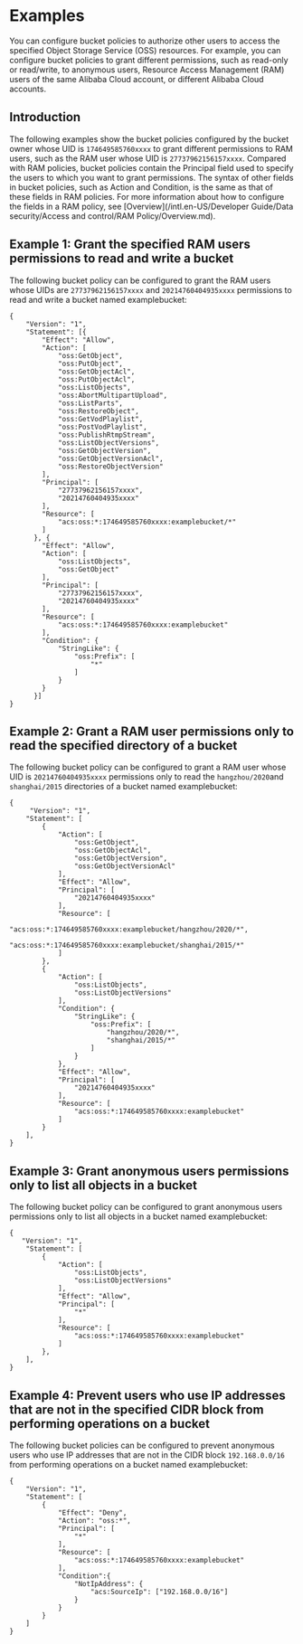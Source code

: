 # Examples

You can configure bucket policies to authorize other users to access the specified Object Storage Service \(OSS\) resources. For example, you can configure bucket policies to grant different permissions, such as read-only or read/write, to anonymous users, Resource Access Management \(RAM\) users of the same Alibaba Cloud account, or different Alibaba Cloud accounts.

## Introduction

The following examples show the bucket policies configured by the bucket owner whose UID is `174649585760xxxx` to grant different permissions to RAM users, such as the RAM user whose UID is `27737962156157xxxx`. Compared with RAM policies, bucket policies contain the Principal field used to specify the users to which you want to grant permissions. The syntax of other fields in bucket policies, such as Action and Condition, is the same as that of these fields in RAM policies. For more information about how to configure the fields in a RAM policy, see [Overview](/intl.en-US/Developer Guide/Data security/Access and control/RAM Policy/Overview.md).

## Example 1: Grant the specified RAM users permissions to read and write a bucket

The following bucket policy can be configured to grant the RAM users whose UIDs are `27737962156157xxxx` and `20214760404935xxxx` permissions to read and write a bucket named examplebucket:

```
{    
    "Version": "1",
    "Statement": [{
        "Effect": "Allow",
        "Action": [
            "oss:GetObject",
            "oss:PutObject",
            "oss:GetObjectAcl",
            "oss:PutObjectAcl",
            "oss:ListObjects",
            "oss:AbortMultipartUpload",
            "oss:ListParts",
            "oss:RestoreObject",
            "oss:GetVodPlaylist",
            "oss:PostVodPlaylist",
            "oss:PublishRtmpStream",
            "oss:ListObjectVersions",
            "oss:GetObjectVersion",
            "oss:GetObjectVersionAcl",
            "oss:RestoreObjectVersion"
        ],
        "Principal": [
            "27737962156157xxxx",
            "20214760404935xxxx"
        ],
        "Resource": [
            "acs:oss:*:174649585760xxxx:examplebucket/*"
        ]
      }, {
        "Effect": "Allow",
        "Action": [
            "oss:ListObjects",
            "oss:GetObject"
        ],
        "Principal": [
            "27737962156157xxxx",
            "20214760404935xxxx"
        ],
        "Resource": [
            "acs:oss:*:174649585760xxxx:examplebucket"
        ],
        "Condition": {
            "StringLike": {
                "oss:Prefix": [
                    "*"
                ]
            }
        }
      }]      
}
```

## Example 2: Grant a RAM user permissions only to read the specified directory of a bucket

The following bucket policy can be configured to grant a RAM user whose UID is `20214760404935xxxx` permissions only to read the `hangzhou/2020`and `shanghai/2015` directories of a bucket named examplebucket:

```
{
     "Version": "1",
    "Statement": [
        {
            "Action": [
                "oss:GetObject",
                "oss:GetObjectAcl",
                "oss:GetObjectVersion",
                "oss:GetObjectVersionAcl"
            ],
            "Effect": "Allow",
            "Principal": [
                "20214760404935xxxx"
            ],
            "Resource": [
                "acs:oss:*:174649585760xxxx:examplebucket/hangzhou/2020/*",
                "acs:oss:*:174649585760xxxx:examplebucket/shanghai/2015/*"
            ]
        },
        {
            "Action": [
                "oss:ListObjects",
                "oss:ListObjectVersions"
            ],
            "Condition": {
                "StringLike": {
                    "oss:Prefix": [
                        "hangzhou/2020/*",
                        "shanghai/2015/*"
                    ]
                }
            },
            "Effect": "Allow",
            "Principal": [
                "20214760404935xxxx"
            ],
            "Resource": [
                "acs:oss:*:174649585760xxxx:examplebucket"
            ]
        }
    ],
}
```

## Example 3: Grant anonymous users permissions only to list all objects in a bucket

The following bucket policy can be configured to grant anonymous users permissions only to list all objects in a bucket named examplebucket:

```
{   
   "Version": "1",
    "Statement": [
        {
            "Action": [
                "oss:ListObjects",
                "oss:ListObjectVersions"
            ],
            "Effect": "Allow",            
            "Principal": [
                "*"
            ],            
            "Resource": [
                "acs:oss:*:174649585760xxxx:examplebucket"
            ]
        },
    ],    
}
```

## Example 4: Prevent users who use IP addresses that are not in the specified CIDR block from performing operations on a bucket

The following bucket policies can be configured to prevent anonymous users who use IP addresses that are not in the CIDR block `192.168.0.0/16` from performing operations on a bucket named examplebucket:

```
{
    "Version": "1",
    "Statement": [
        {
            "Effect": "Deny",
            "Action": "oss:*",
            "Principal": [
                "*"
            ],
            "Resource": [
                "acs:oss:*:174649585760xxxx:examplebucket"
            ],
            "Condition":{
                "NotIpAddress": {
                    "acs:SourceIp": ["192.168.0.0/16"]
                }
            }
        }
    ]
}
```

